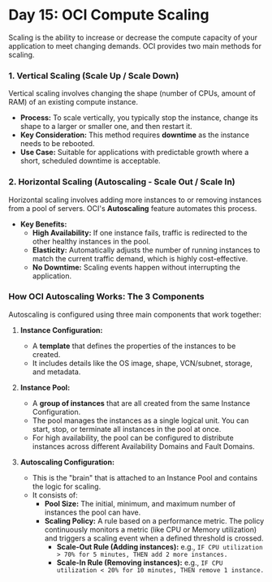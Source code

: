 # Day 15: OCI Compute Scaling

Scaling is the ability to increase or decrease the compute capacity of your application to meet changing demands. OCI provides two main methods for scaling.

### 1. Vertical Scaling (Scale Up / Scale Down)
Vertical scaling involves changing the shape (number of CPUs, amount of RAM) of an existing compute instance.

-   **Process:** To scale vertically, you typically stop the instance, change its shape to a larger or smaller one, and then restart it.
-   **Key Consideration:** This method requires **downtime** as the instance needs to be rebooted.
-   **Use Case:** Suitable for applications with predictable growth where a short, scheduled downtime is acceptable.

### 2. Horizontal Scaling (Autoscaling - Scale Out / Scale In)
Horizontal scaling involves adding more instances to or removing instances from a pool of servers. OCI's **Autoscaling** feature automates this process.

-   **Key Benefits:**
    -   **High Availability:** If one instance fails, traffic is redirected to the other healthy instances in the pool.
    -   **Elasticity:** Automatically adjusts the number of running instances to match the current traffic demand, which is highly cost-effective.
    -   **No Downtime:** Scaling events happen without interrupting the application.

### How OCI Autoscaling Works: The 3 Components

Autoscaling is configured using three main components that work together:

1.  **Instance Configuration:**
    -   A **template** that defines the properties of the instances to be created.
    -   It includes details like the OS image, shape, VCN/subnet, storage, and metadata.

2.  **Instance Pool:**
    -   A **group of instances** that are all created from the same Instance Configuration.
    -   The pool manages the instances as a single logical unit. You can start, stop, or terminate all instances in the pool at once.
    -   For high availability, the pool can be configured to distribute instances across different Availability Domains and Fault Domains.

3.  **Autoscaling Configuration:**
    -   This is the "brain" that is attached to an Instance Pool and contains the logic for scaling.
    -   It consists of:
        -   **Pool Size:** The initial, minimum, and maximum number of instances the pool can have.
        -   **Scaling Policy:** A rule based on a performance metric. The policy continuously monitors a metric (like CPU or Memory utilization) and triggers a scaling event when a defined threshold is crossed.
            -   **Scale-Out Rule (Adding instances):** e.g., `IF CPU utilization > 70% for 5 minutes, THEN add 2 more instances.`
            -   **Scale-In Rule (Removing instances):** e.g., `IF CPU utilization < 20% for 10 minutes, THEN remove 1 instance.`
